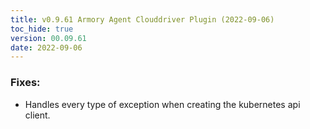 ```yaml
---
title: v0.9.61 Armory Agent Clouddriver Plugin (2022-09-06)
toc_hide: true
version: 00.09.61
date: 2022-09-06
---
```


### Fixes:
- Handles every type of exception when creating the kubernetes api client.
